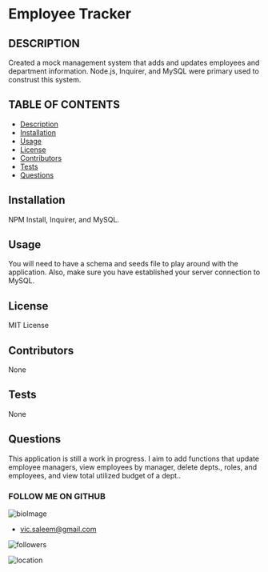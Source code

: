 
# Employee Tracker

## DESCRIPTION

Created a mock management system that adds and updates employees and department information. Node.js, Inquirer, and MySQL were primary used to construst this system.


## TABLE OF CONTENTS

* [Description](#Description)
* [Installation](#Installation)
* [Usage](#Usage)
* [License](#License)
* [Contributors](#Contributors)
* [Tests](#Tests)
* [Questions](#Questions)



## Installation

NPM Install, Inquirer, and MySQL.

## Usage

You will need to have a schema and seeds file to play around with the application.  Also, make sure you have established your server connection to MySQL.

## License

MIT License

## Contributors

None

## Tests

None


## Questions

This application is still a work in progress.  I aim to add functions that update employee managers, view employees by manager, delete depts., roles, and employees, and view total utilized budget of a dept..


  ### FOLLOW ME ON GITHUB
  ![bioImage](https://avatars0.githubusercontent.com/u/59583325?v=4&s=200)
  * vic.saleem@gmail.com

  ![followers](https://img.shields.io/badge/Followers-9-success) 
  
  ![location](https://img.shields.io/badge/Location-Baltimore_Maryland-ff69b4) 

   


